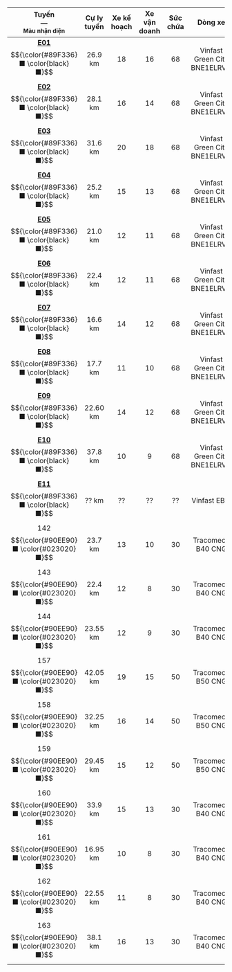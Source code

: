|Tuyến<br>—<br><sup>Màu nhận diện</sup>|Cự ly tuyến|Xe kế hoạch|Xe vận doanh|Sức chứa|Dòng xe
|:---:|:---:|:---:|:---:|:---:|:---:|
|[**E01**](https://maps.vinbus.vn/hn/route/101103)<br>$${\color{#89F336}■ \color{black}■}$$|26.9 km|18|16|68|Vinfast Green City BNE1ELRVN
|[**E02**](https://maps.vinbus.vn/hn/route/101103)<br>$${\color{#89F336}■ \color{black}■}$$|28.1 km|16|14|68|Vinfast Green City BNE1ELRVN
|[**E03**](https://maps.vinbus.vn/hn/route/101103)<br>$${\color{#89F336}■ \color{black}■}$$|31.6 km|20|18|68|Vinfast Green City BNE1ELRVN
|[**E04**](https://maps.vinbus.vn/hn/route/101103)<br>$${\color{#89F336}■ \color{black}■}$$|25.2 km|15|13|68|Vinfast Green City BNE1ELRVN
|[**E05**](https://maps.vinbus.vn/hn/route/101103)<br>$${\color{#89F336}■ \color{black}■}$$|21.0 km|12|11|68|Vinfast Green City BNE1ELRVN
|[**E06**](https://maps.vinbus.vn/hn/route/101103)<br>$${\color{#89F336}■ \color{black}■}$$|22.4 km|12|11|68|Vinfast Green City BNE1ELRVN
|[**E07**](https://maps.vinbus.vn/hn/route/101103)<br>$${\color{#89F336}■ \color{black}■}$$|16.6 km|14|12|68|Vinfast Green City BNE1ELRVN
|[**E08**](https://maps.vinbus.vn/hn/route/101103)<br>$${\color{#89F336}■ \color{black}■}$$|17.7 km|11|10|68|Vinfast Green City BNE1ELRVN
|[**E09**](https://maps.vinbus.vn/hn/route/101103)<br>$${\color{#89F336}■ \color{black}■}$$|22.60 km|14|12|68|Vinfast Green City BNE1ELRVN
|[**E10**](https://maps.vinbus.vn/hn/route/101103)<br>$${\color{#89F336}■ \color{black}■}$$|37.8 km|10|9|68|Vinfast Green City BNE1ELRVN
|[**E11**](https://maps.vinbus.vn/hn/route/101103)<br>$${\color{#89F336}■ \color{black}■}$$|?? km|??|??|??|Vinfast EB 8
|142<br>$${\color{#90EE90}■ \color{#023020}■}$$|23.7 km|13|10|30|Tracomeco B40 CNG
|143<br>$${\color{#90EE90}■ \color{#023020}■}$$|22.4 km|12|8|30|Tracomeco B40 CNG
|144<br>$${\color{#90EE90}■ \color{#023020}■}$$|23.55 km|12|9|30|Tracomeco B40 CNG
|157<br>$${\color{#90EE90}■ \color{#023020}■}$$|42.05 km|19|15|50|Tracomeco B50 CNG
|158<br>$${\color{#90EE90}■ \color{#023020}■}$$|32.25 km|16|14|50|Tracomeco B50 CNG
|159<br>$${\color{#90EE90}■ \color{#023020}■}$$|29.45 km|15|12|50|Tracomeco B50 CNG
|160<br>$${\color{#90EE90}■ \color{#023020}■}$$|33.9 km|15|13|30|Tracomeco B40 CNG
|161<br>$${\color{#90EE90}■ \color{#023020}■}$$|16.95 km|10|8|30|Tracomeco B40 CNG
|162<br>$${\color{#90EE90}■ \color{#023020}■}$$|22.55 km|11|8|30|Tracomeco B40 CNG
|163<br>$${\color{#90EE90}■ \color{#023020}■}$$|38.1 km|16|13|30|Tracomeco B40 CNG
